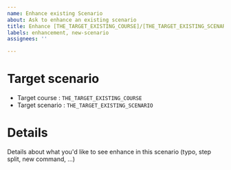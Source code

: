 ```yaml
---
name: Enhance existing Scenario
about: Ask to enhance an existing scenario
title: Enhance [THE_TARGET_EXISTING_COURSE]/[THE_TARGET_EXISTING_SCENARIO]
labels: enhancement, new-scenario
assignees: ''

---
```


# Target scenario

- Target course : `THE_TARGET_EXISTING_COURSE`
- Target scenario : `THE_TARGET_EXISTING_SCENARIO`

# Details

Details about what you'd like to see enhance in this scenario (typo, step split, new command, ...)
